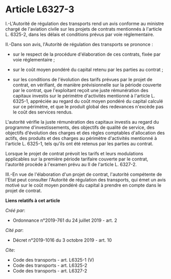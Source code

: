 # Article L6327-3

I.-L'Autorité de régulation des transports rend un avis conforme au ministre chargé de l'aviation civile sur les projets de
contrats mentionnés à l'article L. 6325-2, dans les délais et conditions prévus par voie réglementaire. 

II.-Dans son avis, l'Autorité de régulation des transports se prononce :

- sur le respect de la procédure d'élaboration de ces contrats, fixée par voie réglementaire ;

- sur le coût moyen pondéré du capital retenu par les parties au contrat ;

- sur les conditions de l'évolution des tarifs prévues par le projet de contrat, en vérifiant, de manière prévisionnelle sur
la période couverte par le contrat, que l'exploitant reçoit une juste rémunération des capitaux investis sur le périmètre
d'activités mentionné à l'article L. 6325-1, appréciée au regard du coût moyen pondéré du capital calculé sur ce périmètre,
et que le produit global des redevances n'excède pas le coût des services rendus. 

L'autorité vérifie la juste rémunération des capitaux investis au regard du programme d'investissements, des objectifs de
qualité de service, des objectifs d'évolution des charges et des règles comptables d'allocation des actifs, des produits et
des charges au périmètre d'activités mentionné à l'article L. 6325-1, tels qu'ils ont été retenus par les parties au
contrat. 

Lorsque le projet de contrat prévoit les tarifs et leurs modulations applicables sur la première période tarifaire couverte
par le contrat, l'autorité procède à l'examen prévu au II de l'article L. 6327-2. 

III.-En vue de l'élaboration d'un projet de contrat, l'autorité compétente de l'Etat peut consulter l'Autorité de régulation
des transports, qui émet un avis motivé sur le coût moyen pondéré du capital à prendre en compte dans le projet de contrat.

**Liens relatifs à cet article**

_Créé par_:

  - Ordonnance n°2019-761 du 24 juillet 2019 - art. 2

_Cité par_:

  - Décret n°2019-1016 du 3 octobre 2019 - art. 10

_Cite_:

  - Code des transports - art. L6325-1 (V)
  - Code des transports - art. L6325-2
  - Code des transports - art. L6327-2
